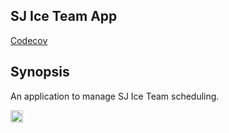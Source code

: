 ## SJ Ice Team App

[Codecov](https://img.shields.io/codecov/c/github/mattcarlotta/SJSITApp)

## Synopsis

An application to manage SJ Ice Team scheduling.

<a target="_blank" rel="noopener noreferrer" href="https://trello.com/b/39l0txdu/sjs-ice-team-app">
  <img src="https://i.imgur.com/APUzNtR.png" alt="trello.png" height="20px"></img>
</a>
